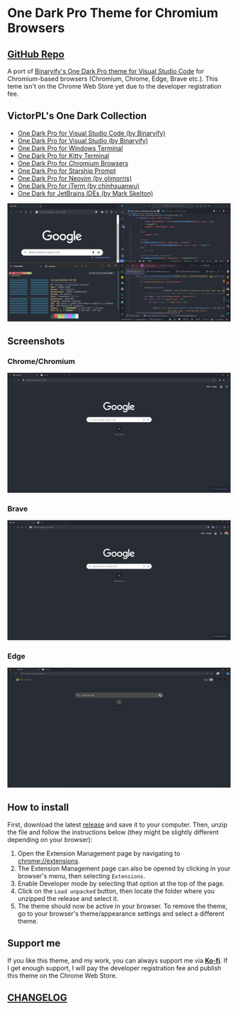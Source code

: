 # One Dark Pro Theme for Chromium Browsers

## [GitHub Repo](https://github.com/VictorPLopes/OneDark-Pro-Chromium)

A port of [Binaryify's One Dark Pro theme for Visual Studio Code](https://github.com/Binaryify/OneDark-Pro) for Chromium-based browsers (Chromium, Chrome, Edge, Brave etc.). This teme isn't on the Chrome Web Store yet due to the developer registration fee.

## VictorPL's One Dark Collection

- [One Dark Pro for Visual Studio Code (by Binaryify)](https://github.com/Binaryify/OneDark-Pro)
- [One Dark Pro for Visual Studio (by Binaryify)](https://marketplace.visualstudio.com/items?itemName=zhuangtongfa.onedarkpro)
- [One Dark Pro for Windows Terminal](https://github.com/VictorPLopes/OneDark-Pro-Windows-Terminal)
- [One Dark Pro for Kitty Terminal](https://github.com/VictorPLopes/OneDark-Pro-Kitty-Terminal)
- [One Dark Pro for Chromium Browsers](https://github.com/VictorPLopes/OneDark-Pro-Chromium)
- [One Dark Pro for Starship Prompt](https://github.com/VictorPLopes/OneDark-Pro-Starship)
- [One Dark Pro for Neovim (by olimorris)](https://github.com/olimorris/onedarkpro.nvim)
- [One Dark Pro for iTerm (by chinhsuanwu)](https://github.com/chinhsuanwu/one-dark-pro-iterm)
- [One Dark for JetBrains IDEs (by Mark Skelton)](https://plugins.jetbrains.com/plugin/11938-one-dark-theme)

![One Dark Pro Collection](./screenshots/one-dark-pro-collection.png)

## Screenshots

### Chrome/Chromium

![Chrome](./screenshots/Chrome.png)

### Brave

![Brave](./screenshots/Brave.png)

### Edge

![Edge](./screenshots/Edge.png)

## How to install

First, download the latest [release](https://github.com/VictorPLopes/OneDark-Pro-Chromium/releases) and save it to your computer. Then, unzip the file and follow the instructions below (they might be slightly different depending on your browser):

1. Open the Extension Management page by navigating to [chrome://extensions](chrome://extensions).
2. The Extension Management page can also be opened by clicking in your browser's menu, then selecting `Extensions`.
3. Enable Developer mode by selecting that option at the top of the page.
4. Click on the `Load unpacked` button, then locate the folder where you unzipped the release and select it.
5. The theme should now be active in your browser. To remove the theme, go to your browser's theme/appearance settings and select a different theme.

## Support me

If you like this theme, and my work, you can always support me via **[Ko-fi](https://ko-fi.com/victorplopes)**. If I get enough support, I will pay the developer registration fee and publish this theme on the Chrome Web Store.
<script type='text/javascript' src='https://storage.ko-fi.com/cdn/widget/Widget_2.js'></script><script type='text/javascript'>kofiwidget2.init('Support Me on Ko-fi', '#29abe0', 'S6S7DTZCA');kofiwidget2.draw();</script> 

## [CHANGELOG](./CHANGELOG.md)
